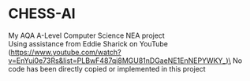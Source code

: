# CHESS-AI
My AQA A-Level Computer Science NEA project\
Using assistance from Eddie Sharick on YouTube (https://www.youtube.com/watch?v=EnYui0e73Rs&list=PLBwF487qi8MGU81nDGaeNE1EnNEPYWKY_)\
No code has been directly copied or implemented in this project
